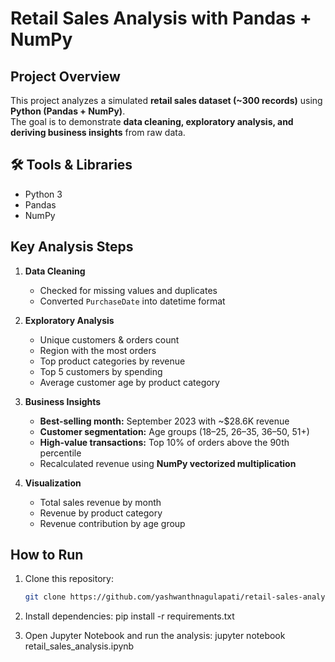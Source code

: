 #  Retail Sales Analysis with Pandas + NumPy

## Project Overview
This project analyzes a simulated **retail sales dataset (~300 records)** using **Python (Pandas + NumPy)**.  
The goal is to demonstrate **data cleaning, exploratory analysis, and deriving business insights** from raw data.  

## 🛠️ Tools & Libraries
- Python 3  
- Pandas  
- NumPy  

## Key Analysis Steps
1. **Data Cleaning**
   - Checked for missing values and duplicates  
   - Converted `PurchaseDate` into datetime format  

2. **Exploratory Analysis**
   - Unique customers & orders count  
   - Region with the most orders  
   - Top product categories by revenue  
   - Top 5 customers by spending  
   - Average customer age by product category  

3. **Business Insights**
   - **Best-selling month:** September 2023 with ~$28.6K revenue  
   - **Customer segmentation:** Age groups (18–25, 26–35, 36–50, 51+)  
   - **High-value transactions:** Top 10% of orders above the 90th percentile  
   - Recalculated revenue using **NumPy vectorized multiplication**  

4. **Visualization**
   - Total sales revenue by month  
   - Revenue by product category  
   - Revenue contribution by age group   

##  How to Run
1. Clone this repository:
   ```bash
   git clone https://github.com/yashwanthnagulapati/retail-sales-analysis-pandas-numpy.git

2. Install dependencies:
   pip install -r requirements.txt

3. Open Jupyter Notebook and run the analysis:
  jupyter notebook retail_sales_analysis.ipynb

  
